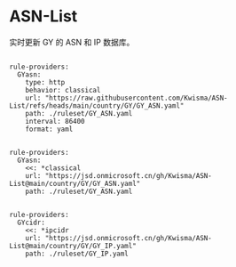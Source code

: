 
# ASN-List

实时更新 GY 的 ASN 和 IP 数据库。

<pre><code class="language-javascript">
rule-providers:
  GYasn:
    type: http
    behavior: classical
    url: "https://raw.githubusercontent.com/Kwisma/ASN-List/refs/heads/main/country/GY/GY_ASN.yaml"
    path: ./ruleset/GY_ASN.yaml
    interval: 86400
    format: yaml
</code></pre>

<pre><code class="language-javascript">
rule-providers:
  GYasn:
    <<: *classical
    url: "https://jsd.onmicrosoft.cn/gh/Kwisma/ASN-List@main/country/GY/GY_ASN.yaml"
    path: ./ruleset/GY_ASN.yaml
</code></pre>

<pre><code class="language-javascript">
rule-providers:
  GYcidr:
    <<: *ipcidr
    url: "https://jsd.onmicrosoft.cn/gh/Kwisma/ASN-List@main/country/GY/GY_IP.yaml"
    path: ./ruleset/GY_IP.yaml
</code></pre>